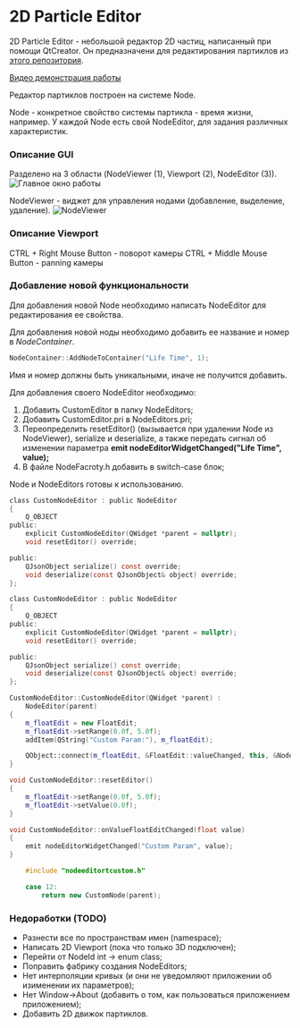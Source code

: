 # 2D Particle Editor

2D Particle Editor - небольшой редактор 2D частиц, написанный при помощи QtCreator. Он предназначени для редактирования партиклов из [этого репозитория](https://github.com/AlexPrime2023/2DParticleSystem).

[Видео демонстрация работы](https://youtu.be/NFT6fNV_AVk)

Редактор партиклов построен на системе Node. 

Node - конкретное свойство системы партикла - время жизни, например. У каждой Node есть свой NodeEditor, для задания различных характеристик.

### Описание GUI

Разделено на 3 области (NodeViewer (1), Viewport (2), NodeEditor (3)).
![Главное окно работы](https://github.com/AlexPrime2023/QtParticleEditor/assets/146464675/fa0f7dfb-70dc-42d3-b1ed-349cb7ebafba)

NodeViewer - виджет для управления нодами (добавление, выделение, удаление).
![NodeViewer](https://github.com/AlexPrime2023/QtParticleEditor/assets/146464675/b0602084-1440-49dc-8c98-da99d65a6387)

### Описание Viewport

CTRL + Right Mouse Button - поворот камеры
CTRL + Middle Mouse Button - panning камеры

### Добавление новой функциональности

Для добавления новой Node необходимо написать NodeEditor для редактирования ее свойства.

Для добавления новой ноды необходимо добавить ее название и номер в *NodeContainer*.

```cpp
NodeContainer::AddNodeToContainer("Life Time", 1);
```

Имя и номер должны быть уникальными, иначе не получится добавить.

Для добавления своего NodeEditor необходимо:
<ol>
    <li>
        Добавить CustomEditor в папку NodeEditors;
    </li>
    <li>
        Добавить CustomEditor.pri в NodeEditors.pri;
    </li>
    <li>
        Переопределить resetEditor() (вызывается при удалении Node из NodeViewer), serialize и deserialize, а также передать сигнал об изменении параметра <b>emit nodeEditorWidgetChanged("Life Time", value);</b>
    </li>
    <li>
        В файле NodeFacroty.h добавить в switch-case блок;
    </li>
</ol>

Node и NodeEditors готовы к использованию.

```h
class CustomNodeEditor : public NodeEditor
{
    Q_OBJECT
public:
    explicit CustomNodeEditor(QWidget *parent = nullptr);
    void resetEditor() override;

public:
    QJsonObject serialize() const override;
    void deserialize(const QJsonObject& object) override;
};
```

```h
class CustomNodeEditor : public NodeEditor
{
    Q_OBJECT
public:
    explicit CustomNodeEditor(QWidget *parent = nullptr);
    void resetEditor() override;

public:
    QJsonObject serialize() const override;
    void deserialize(const QJsonObject& object) override;
};
```

```cpp
CustomNodeEditor::CustomNodeEditor(QWidget *parent) :
    NodeEditor(parent)
{
    m_floatEdit = new FloatEdit;
    m_floatEdit->setRange(0.0f, 5.0f);
    addItem(QString("Custom Param:"), m_floatEdit);

    QObject::connect(m_floatEdit, &FloatEdit::valueChanged, this, &NodeEditorLifeTime::onValueFloatEditChanged);
}

void CustomNodeEditor::resetEditor()
{
    m_floatEdit->setRange(0.0f, 5.0f);
    m_floatEdit->setValue(0.0f);
}

void CustomNodeEditor::onValueFloatEditChanged(float value)
{
    emit nodeEditorWidgetChanged("Custom Param", value);
}
```

```cpp
    #include "nodeeditortcustom.h"

    case 12:
        return new CustomNode(parent);
```

### Недоработки (TODO)
<ul>
    <li>
        Разнести все по пространствам имен (namespace);
    </li>
    <li>
        Написать 2D Viewport (пока что только 3D подключен);
    </li>
    <li>
        Перейти от NodeId int -> enum class;
    </li>
    <li>
        Поправить фабрику создания NodeEditors;
    </li>
    <li>
        Нет интерполяции кривых (и они не уведомляют приложении об изименении их параметров);
    </li>
    <li>
        Нет Window->About (добавить о том, как пользоваться приложением приложением);
    </li>
    <li>
        Добавить 2D движок партиклов.
    </li>
</ul>
